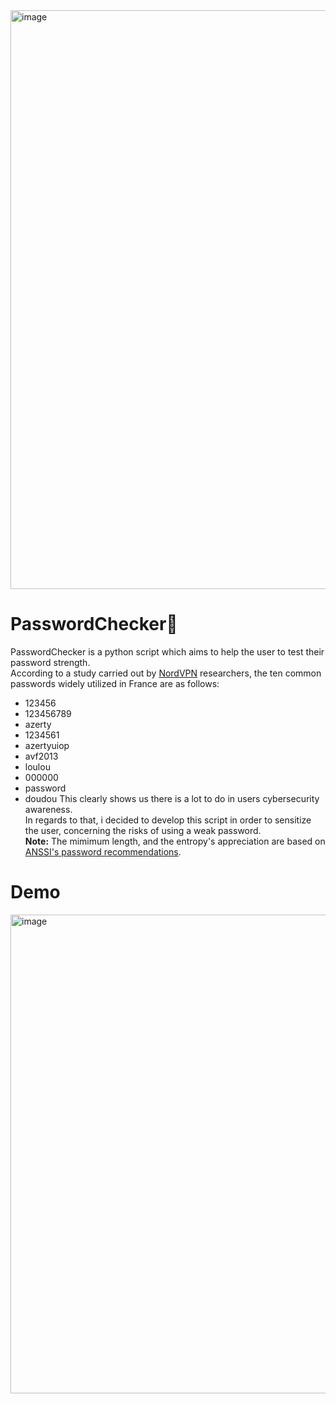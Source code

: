 <img width="926" alt="image" src="https://user-images.githubusercontent.com/64969369/210290907-e00a0768-75f2-4062-b3c4-5735bac46c95.png">

# PasswordChecker🔐
PasswordChecker is a python script which aims to help the user to test their password strength.<br>
According to a study carried out by <a href='https://nordpass.com/fr/most-common-passwords-list/'>NordVPN</a> researchers, the ten common passwords widely utilized in France are as follows: 
- 123456
- 123456789
- azerty
- 1234561
- azertyuiop
- avf2013
- loulou
- 000000
- password
- doudou
This clearly shows us there is a lot to do in users cybersecurity awareness.<br>
In regards to that, i decided to develop this script in order to sensitize the user, concerning the risks of using a weak password.<br>
**Note:** The mimimum length, and the entropy's appreciation are based on <a href='https://www.ssi.gouv.fr/uploads/2021/10/anssi-guide-authentification_multifacteur_et_mots_de_passe.pdf'>ANSSI's password recommendations</a>.

# Demo
<img width="766" alt="image" src="https://user-images.githubusercontent.com/64969369/210280500-b3bec778-0fc2-41dd-b901-574b8c4612b2.png">
